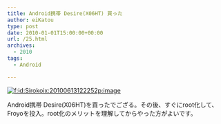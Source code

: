 ```yaml
---
title: Android携帯 Desire(X06HT) 買った
author: eiKatou
type: post
date: 2010-01-01T15:00:00+00:00
url: /25.html
archives:
  - 2010
tags:
  - Android

---
```

<div class="section">
  <p>
    <a href="http://f.hatena.ne.jp/Sirokoix/20100613122252" class="hatena-fotolife" target="_blank"><img src="http://cdn-ak.f.st-hatena.com/images/fotolife/S/Sirokoix/20100613/20100613122252.png" alt="f:id:Sirokoix:20100613122252p:image" title="f:id:Sirokoix:20100613122252p:image" class="hatena-fotolife" /></a>
  </p>
  
  <p>
    Android携帯 Desire(X06HT)を買ったでござる。その後、すぐにroot化して、Froyoを投入。root化のメリットを理解してからやった方がよいです。
  </p>
</div>
